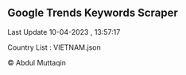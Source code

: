 

## Google Trends Keywords Scraper 
 
Last Update 10-04-2023 , 13:57:17

Country List :
VIETNAM.json



© Abdul Muttaqin 
